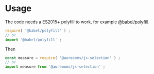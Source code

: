 # Usage
The code needs a ES2015+ polyfill to work, for example
[@babel/polyfill](https://babeljs.io/docs/usage/polyfill).
```js
require( '@babel/polyfill' ) ;
// or
import '@babel/polyfill' ;
```

Then
```js
const measure = require( '@aureooms/js-selection' ) ;
// or
import measure from '@aureooms/js-selection' ;
```

